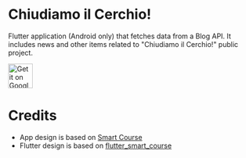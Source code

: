 # Chiudiamo il Cerchio!

Flutter application (Android only) that fetches data from a Blog API. It includes news and
other items related to "Chiudiamo il Cerchio!" public project.

<a href='https://play.google.com/store/apps/details?id=it.adicumbria.chiudiamo_il_cerchio&gl=IT&pcampaignid=pcampaignidMKT-Other-global-all-co-prtnr-py-PartBadge-Mar2515-1'><img height=50 alt='Get it on Google Play' src='https://play.google.com/intl/en_us/badges/static/images/badges/en_badge_web_generic.png'/></a>

# Credits

* App design is based on [Smart Course][1]
* Flutter design is based on [flutter_smart_course][2]

[1]: https://dribbble.com/shots/10090738-SmartCourse
[2]: https://github.com/TheAlphamerc/flutter_smart_course
